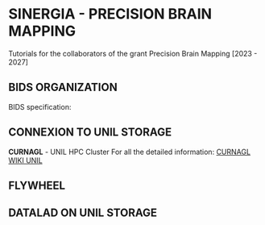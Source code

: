 ﻿
# SINERGIA - PRECISION BRAIN MAPPING

Tutorials for the collaborators of the grant Precision Brain Mapping [2023 - 2027]


## BIDS ORGANIZATION 
BIDS specification: 



## CONNEXION TO UNIL STORAGE

**CURNAGL** - UNIL HPC Cluster
For all the detailed information: [CURNAGL WIKI UNIL](https://wiki.unil.ch/ci/books/high-performance-computing-hpc/page/curnagl)

## FLYWHEEL





## DATALAD ON UNIL STORAGE
